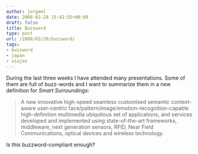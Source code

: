 ```yaml
---
author: jorgeml
date: 2008-02-28 15:42:55+00:00
draft: false
title: Buzzword
type: post
url: /2008/02/28/buzzword/
tags:
- buzzword
- japan
- viajes
---
```


During the last three weeks I have attended many presentations. Some of them are full of buzz-words and I want to summarize them in a new definition for _Smart Surroundings_:

> A new innovative high-speed seamless customised semantic context-aware user-centric face/pattern/image/emotion-recognition-capable high-definition multimedia ubiquitous set of applications, and services developed and implemented using state-of-the-art frameworks, middleware, next generation sensors, RFID, Near Field Communications, optical devices and wireless technology.

Is this buzzword-compliant enough?
